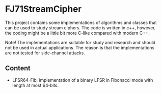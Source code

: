 # FJ71StreamCipher
This project contains some implementations of algorithms and classes that can be used to study stream ciphers. The code is written in c++, however, the coding might be a little bit more C-like compared with modern C++.

Note! The implementations are suitable for study and research and should not be used in actual applications. The reason is that the implementations are not tested for side-channel attacks. 

## Content
* LFSR64-Fib, implementation of a binary LFSR in Fibonacci mode with length at most 64-bits. 

